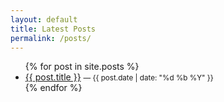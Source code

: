 ```yaml
---
layout: default
title: Latest Posts
permalink: /posts/
---
```

<div class="post-list">
<ul>
{% for post in site.posts %}
  <li>
    <a href="{{ post.url | relative_url }}">{{ post.title }}</a>
    <small>— {{ post.date | date: "%d %b %Y" }}</small>
  </li>
{% endfor %}
</ul>
</div>
